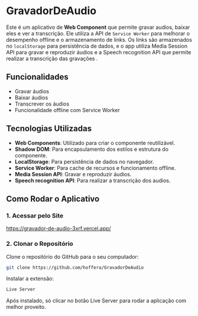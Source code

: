 ﻿# GravadorDeAudio


Este é um aplicativo de **Web Component** que permite gravar audios, baixar eles e ver a transcrição. Ele utiliza a API de `Service Worker` para melhorar o desempenho offline e o armazenamento de links.
Os links são armazenados no `localStorage` para persistência de dados, e o app utiliza Media Session API  para gravar e reproduzir áudios e a Speech recognition API que permite realizar a transcrição das gravações .

## Funcionalidades
- Gravar áudios
- Baixar áudios
- Transcrever os áudios
- Funcionalidade offline com Service Worker

## Tecnologias Utilizadas
- **Web Components**: Utilizado para criar o componente reutilizável.
- **Shadow DOM**: Para encapsulamento dos estilos e estrutura do componente.
- **LocalStorage**: Para persistência de dados no navegador.
- **Service Worker**: Para cache de recursos e funcionamento offline.
- **Media Session API**: Gravar e reproduzir áudios.
- **Speech recognition API**: Para realizar a transcrição dos audios.

## Como Rodar o Aplicativo
### 1. Acessar pelo Site
https://gravador-de-audio-3xrf.vercel.app/
### 2. Clonar o Repositório

Clone o repositório do GitHub para o seu computador:

```bash
git clone https://github.com/hoffera/GravadorDeAudio
```

Instalar a extensão:

```bash
Live Server
```

Após instalado, só clicar no botão Live Server para rodar a aplicação com melhor proveito.
